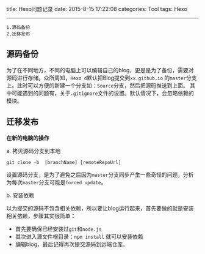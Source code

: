 title: Hexo问题记录
date: 2015-8-15 17:22:08
categories: Tool
tags: Hexo

---
	1.源码备份
	2.迁移发布
	
## 源码备份
为了在不同地方，不同的电脑上可以编辑自己的blog，更是是为了备份，需要对源码进行存储。众所周知，`Hexo d`默认把Blog提交到`xx.github.io` 的`master`分支上。此时可以方便的新建一个分支如：`Source`分支，然后把源码推送到上面。
其中可能遇到的问题有，关于`.gitignore`文件的设置。默认情况下，会忽略依赖的模块。
<!--more-->
## 迁移发布
**在新的电脑的操作**

a. 拷贝源码分支到本地

	git clone -b  [branchName] [remoteRepoUrl]
	
设置源码分支，是为了避免之后因为`master`分支同步产生一些奇怪的问题，分析为每次`master`分支可能是`forced update`。

b. 安装依赖

以为提交的源码不包含相关依赖，所以要让blog运行起来，首先要做的就是安装相关依赖，步骤其实很简单：

  * 首先要确保已经安装过`git`和`node.js`
  * 其次进入源文件根目录：`npm install` 就可以安装依赖
  * 编辑blog，最后记得再次提交源码到远端仓库。
